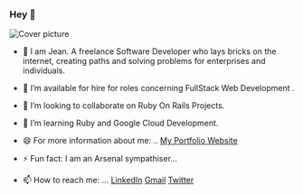 ### Hey 👋

<!--
**KabohaJeanMark/KabohaJeanMark** is a ✨ _special_ ✨ repository because its `README.md` (this file) appears on your GitHub profile.

Here are some ideas to get you started:

- 🔭 I’m currently working on ...
- 🌱 I’m currently learning ...
- 👯 I’m looking to collaborate on ...
- 🤔 I’m looking for help with ...
- 💬 Ask me about ...
- 📫 How to reach me: ...
- 😄 Pronouns: ...
- ⚡ Fun fact: ...
-->

![Cover picture](https://instagram.febb5-1.fna.fbcdn.net/v/t51.2885-19/s150x150/66284231_497463530796002_2866494618260733952_n.jpg?_nc_ht=instagram.febb5-1.fna.fbcdn.net&_nc_ohc=OTNm4F1GIOMAX9B9qba&oh=40f3cff273d8ead58bec9a38f6f836ee&oe=5F3AC38C)
- 💬 I am Jean. A freelance Software Developer who lays bricks on the internet, creating paths and solving problems for enterprises and individuals.

- 🔭 I’m available for hire for roles concerning FullStack Web Development .

- 👯 I’m looking to collaborate on Ruby On Rails Projects.

- 🌱 I’m learning Ruby and Google Cloud Development.

- 😄 For more information about me: .. [My Portfolio Website](https://kabohajeanmark.github.io/my-portfolio/)

- ⚡ Fun fact: I am an Arsenal sympathiser...

- 📫 How to reach me: ... [LinkedIn](https://www.linkedin.com/in/jean-mark-kaboha-software-engineer/) 
[Gmail](kabohajeanmark@gmail.com) 
[Twitter](https://twitter.com/jean_quintus)
 







